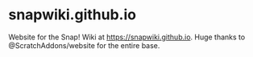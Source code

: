 # snapwiki.github.io

Website for the Snap! Wiki at https://snapwiki.github.io.
Huge thanks to @ScratchAddons/website for the entire base.
